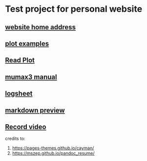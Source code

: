 # Test project for personal website
## [website home address](https://haoleih.github.io/HaoleiHui/)
## [plot examples](https://haoleih.github.io/HaoleiHui/plot_example.html)
## [Read Plot](https://haoleih.github.io/HaoleiHui/readplot/read_plot.html)
## [mumax3 manual](https://haoleih.github.io/HaoleiHui/manual/mumax3.html)
## [logsheet](https://haoleih.github.io/HaoleiHui/manual/SputterLogSheet.html)
## [markdown preview](https://haoleih.github.io/HaoleiHui/manual/render_markdown.html)
## [Record video](https://haoleih.github.io/HaoleiHui/record-video-audio.html)

credits to:
1.  https://pages-themes.github.io/cayman/
2.  https://mszep.github.io/pandoc_resume/
